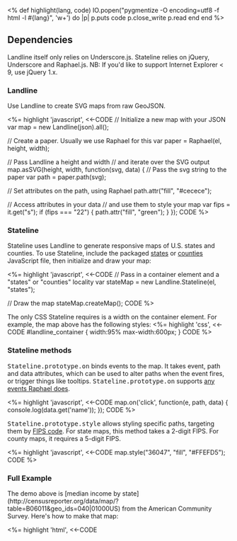 <%
  def highlight(lang, code)
    IO.popen("pygmentize -O encoding=utf8 -f html -l #{lang}", 'w+') do |p|
      p.puts code
      p.close_write
      p.read
    end
  end
%>

## Dependencies

Landline itself only relies on Underscore.js. Stateline relies on jQuery, Underscore and Raphael.js. NB: If you'd like to support Internet Explorer < 9, use jQuery 1.x.

### Landline

Use Landline to create SVG maps from raw GeoJSON.

<%= highlight 'javascript', <<-CODE
// Initialize a new map with your JSON
var map = new Landline(json).all();

// Create a paper. Usually we use Raphael for this
var paper = Raphael(el, height, width);

// Pass Landline a height and width
// and iterate over the SVG output
map.asSVG(height, width, function(svg, data) {
  // Pass the svg string to the paper
  var path = paper.path(svg);

  // Set attributes on the path, using Raphael
  path.attr("fill", "#cecece");

  // Access attributes in your data
  // and use them to style your map
  var fips = it.get("s");
  if (fips === "22") {
    path.attr("fill", "green");
  }
});
CODE
%>

### Stateline

Stateline uses Landline to generate responsive maps of U.S. states and counties. To use Stateline, include the packaged <a href="https://github.com/propublica/landline/blob/master/public/javascripts/states/states_packaged.js">states</a> or <a href="https://github.com/propublica/landline/blob/master/public/javascripts/counties/counties_packaged.js">counties</a> JavaScript file, then initialize and draw your map:

<%= highlight 'javascript', <<-CODE
// Pass in a container element and a "states" or "counties" locality
var stateMap = new Landline.Stateline(el, "states");

// Draw the map
stateMap.createMap();
CODE
%>

The only CSS Stateline requires is a width on the container element.
For example, the map above has the following styles:
<%= highlight 'css', <<-CODE
  #landline_container {
    width:95%
    max-width:600px;
  }
CODE
%>

### Stateline methods

<tt>Stateline.prototype.on</tt> binds events to the map. It takes event, path and data attributes, which can be used to alter paths when the event fires, or trigger things like tooltips. <tt>Stateline.prototype.on</tt> supports <a href="http://raphaeljs.com/reference.html">any events Raphael does</a>.

<%= highlight 'javascript', <<-CODE
map.on('click', function(e, path, data) {
    console.log(data.get('name'));
});
CODE
%>

<tt>Stateline.prototype.style</tt> allows styling specific paths, targeting them by [FIPS code](http://en.wikipedia.org/wiki/Federal_Information_Processing_Standards). For state maps, this method takes a 2-digit FIPS. For county maps, it requires a 5-digit FIPS.

<%= highlight 'javascript', <<-CODE
map.style("36047", "fill", "#FFEFD5");
CODE
%>

### Full Example

<div id="full_example"></div>
The demo above is [median income by state](http://censusreporter.org/data/map/?table=B06011&geo_ids=040|01000US) from the American Community Survey. Here's how to make that map:

<%= highlight 'html', <<-CODE
<!doctype html>
<html>
  <style>
    #landline_container {
      width:95%;
      max-width:600px;
    }
    #landline_tooltip {
      position:absolute;
      background:rgba(222, 222, 222, 0.95);
      z-index:999999;
      font-family: Helvetica, Arial, sans-serif;
      font-weight:bold;
      font-size:12px;
      padding:5px;
      border-radius:2px;
      box-shadow:0 0 5px #444;
      display:none;
    }
    #landline_tooltip h2 {
      margin:0;
      padding:0;
      font-size:14px;
    }
    .tooltip_sub {
      font-size:12px;
      font-weight:normal;
      display:inline-block;
      line-height:14px;
    }
  </style>
  <!-- Bring your own copy of jQuery/Underscore/Raphael here -->
  <!-- To support IE < 9, include jQuery 1.x -->

  <!-- Load the states package -->
  <script src="public/javascripts/states/states_packaged.js"></script>

  <!-- Load Landline and Stateline -->
  <script src="public/javascripts/landline.js"></script>
  <script src="public/javascripts/landline.stateline.js"></script>
  
  <!-- Create a tooltip container -->
  <script type="text/jst" id="landline_tooltip_tmpl">
    <h2>{{= n }}</h2>
    <span class="tooltip_sub">
      Median income<br>
      ${{= med_income }}
      <span class='tooltip_moe'><br>± ${{= moe }}</span>
    </span>
  </script>

  <!-- Census median income data, via http://censusreporter.org/data/map/?table=B06011&geo_ids=040|01000US -->
  <script>
    var census = {"01":["Alabama",21830,266],"02":["Alaska",29932,1140],"04":["Arizona",25307,247],"05":["Arkansas",21529,201],"06":["California",25971,104],"08":["Colorado",29237,430],"09":["Connecticut",31920,247],"10":["Delaware",28405,921],"11":["District of Columbia",38014,1708],"12":["Florida",23387,172],"13":["Georgia",24682,253],"15":["Hawaii",29786,621],"16":["Idaho",22166,317],"17":["Illinois",27301,120],"18":["Indiana",24801,269],"19":["Iowa",26717,254],"20":["Kansas",26299,284],"21":["Kentucky",21871,186],"22":["Louisiana",22416,215],"23":["Maine",24367,496],"24":["Maryland",34564,457],"25":["Massachusetts",31016,231],"26":["Michigan",23938,206],"27":["Minnesota",30094,193],"28":["Mississippi",20206,292],"29":["Missouri",23933,251],"30":["Montana",23536,553],"31":["Nebraska",26450,308],"32":["Nevada",26328,314],"33":["New Hampshire",30651,420],"34":["New Jersey",32158,208],"35":["New Mexico",22775,364],"36":["New York",28449,247],"37":["North Carolina",23946,258],"38":["North Dakota",29326,721],"39":["Ohio",24778,170],"40":["Oklahoma",23460,298],"41":["Oregon",24445,303],"42":["Pennsylvania",25874,144],"44":["Rhode Island",26840,524],"45":["South Carolina",22451,260],"46":["South Dakota",25866,439],"47":["Tennessee",22570,265],"48":["Texas",25227,122],"49":["Utah",25043,402],"50":["Vermont",26323,492],"51":["Virginia",30322,193],"53":["Washington",29109,337],"54":["West Virginia",21494,268],"55":["Wisconsin",26668,179],"56":["Wyoming",26778,725]};
  </script>

  <body>
    <div id="landline_container"></div>
    <script>
      $(function() {
        // Initialize the map
        var map = new Landline.Stateline("#landline_container", "states");
        
        // Set up the tooltip template
        var tmpl = _.template($("#landline_tooltip_tmpl").html());

        // Add tooltips, and cache the existing style
        // to put it back in place on mouseout
        map.on('mouseover', function(e, path, data) {
          data.existingStyle = (data.existingStyle || {});
          data.existingStyle["fill"]        = path.attr("fill");
          data.existingStyle["strokeWidth"] = path.attr("stroke-width");
          path.attr("fill", "#999").attr("stroke-width", 1);
        });

        map.on('mousemove', function(e, path, data) {
          $("#landline_tooltip").html(tmpl({
              n          : data.get('n'), 
              med_income : commaDelimit(census[data.fips][1]), 
              moe        : census[data.fips][2]
            })).css("left", e.pageX + 20).css("top", e.pageY + 20).show();
        });

        map.on('mouseout', function(e, path, data) {
          $("#landline_tooltip").hide();
          _(data.existingStyle).each(function(v, k) {
            path.attr(k, v);
          });
        });

        // Census data convenience functions
        var incomeColor = function(income) {
          if (income < 23768) return "rgb(237,248,233)";
          if (income < 27329) return "rgb(186,228,179)";
          if (income < 30891) return "rgb(116,196,118)";
          if (income < 34452) return "rgb(49,163,84)";
          return "rgb(0,109,44)";
        };

        var commaDelimit = function(a){
          return _.isNumber(a) ? a.toString().replace(/(\d)(?=(\d\d\d)+(?!\d))/g,"$1,") : "";
        };

        // Color states by income level
        _(census).each(function(ary, fips) {
          map.style(fips, "fill", incomeColor(ary[1]));
        })

        // Draw the map
        map.createMap();
      });
    </script>

    <div id="landline_tooltip"></div>
  </body>
</html>
CODE
%>

## License

Copyright (c) 2014, ProPublica

Permission is hereby granted, free of charge, to any person obtaining a copy
of this software and associated documentation files (the "Software"), to deal
in the Software without restriction, including without limitation the rights
to use, copy, modify, merge, publish, distribute, sublicense, and/or sell
copies of the Software, and to permit persons to whom the Software is furnished
to do so, subject to the following conditions:

The above copyright notice and this permission notice shall be included in all
copies or substantial portions of the Software.

THE SOFTWARE IS PROVIDED "AS IS", WITHOUT WARRANTY OF ANY KIND, EXPRESS OR
IMPLIED, INCLUDING BUT NOT LIMITED TO THE WARRANTIES OF MERCHANTABILITY,
FITNESS FOR A PARTICULAR PURPOSE AND NONINFRINGEMENT. IN NO EVENT SHALL THE
AUTHORS OR COPYRIGHT HOLDERS BE LIABLE FOR ANY CLAIM, DAMAGES OR OTHER
LIABILITY, WHETHER IN AN ACTION OF CONTRACT, TORT OR OTHERWISE, ARISING
FROM, OUT OF OR IN CONNECTION WITH THE SOFTWARE OR THE USE OR OTHER DEALINGS
IN THE SOFTWARE.

_Mapper is a project of ProPublica._
